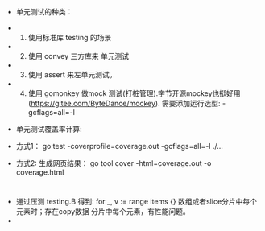 * 单元测试的种类：
* 1. 使用标准库 testing 的场景
* 2. 使用 convey 三方库来 单元测试
* 3. 使用 assert 来左单元测试。
* 4. 使用 gomonkey 做mock 测试(打桩管理).字节开源mockey也挺好用(https://gitee.com/ByteDance/mockey).  需要添加运行选型: -gcflags=all=-l

* 单元测试覆盖率计算:
* 方式1： go test -coverprofile=coverage.out -gcflags=all=-l ./...
* 方式2: 生成网页结果： go tool cover -html=coverage.out -o coverage.html 


#
* 通过压测 testing.B 得到: for _, v := range items {} 数组或者slice分片中每个元素时；存在copy数据 分片中每个元素，有性能问题。
* 
